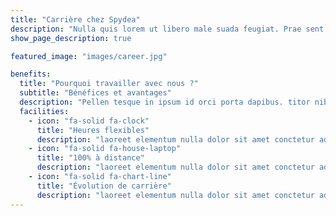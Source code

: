 ```yaml
---
title: "Carrière chez Spydea"
description: "Nulla quis lorem ut libero male suada feugiat. Prae sent massa, convallis a pellent esque nec, egestas non nisi."
show_page_description: true

featured_image: "images/career.jpg"

benefits:
  title: "Pourquoi travailler avec nous ?"
  subtitle: "Bénéfices et avantages"
  description: "Pellen tesque in ipsum id orci porta dapibus. titor nibh. Vivamus accumsan tincidunt. Vestibulum ac diam sit amet quam vehicula elementum"
  facilities:
    - icon: "fa-solid fa-clock"
      title: "Heures flexibles"
      description: "laoreet elementum nulla dolor sit amet conctetur adipiscing elit aluam lorem amet eget netus dictum odio"
    - icon: "fa-solid fa-house-laptop"
      title: "100% à distance"
      description: "laoreet elementum nulla dolor sit amet conctetur adipiscing elit aluam lorem amet eget netus dictum odio"
    - icon: "fa-solid fa-chart-line"
      title: "Évolution de carrière"
      description: "laoreet elementum nulla dolor sit amet conctetur adipiscing elit aluam lorem amet eget netus dictum odio"
---
```

